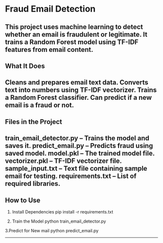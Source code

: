 # Fraud Email Detection
This project uses machine learning to detect whether an email is fraudulent or legitimate. It trains a Random Forest model using TF-IDF features from email content.
---
##  What It Does
Cleans and prepares email text data.
Converts text into numbers using TF-IDF vectorizer.
Trains a Random Forest classifier.
Can predict if a new email is a fraud or not.
---
## Files in the Project
train_email_detector.py – Trains the model and saves it.
predict_email.py – Predicts fraud using saved model.
model.pkl – The trained model file.
vectorizer.pkl – TF-IDF vectorizer file.
sample_input.txt – Text file containing sample email for testing.
requirements.txt – List of required libraries.
---
## How to Use
1. Install Dependencies
pip install -r requirements.txt

2. Train the Model
python train_email_detector.py

3.Predict for New mail
python predict_email.py

---
